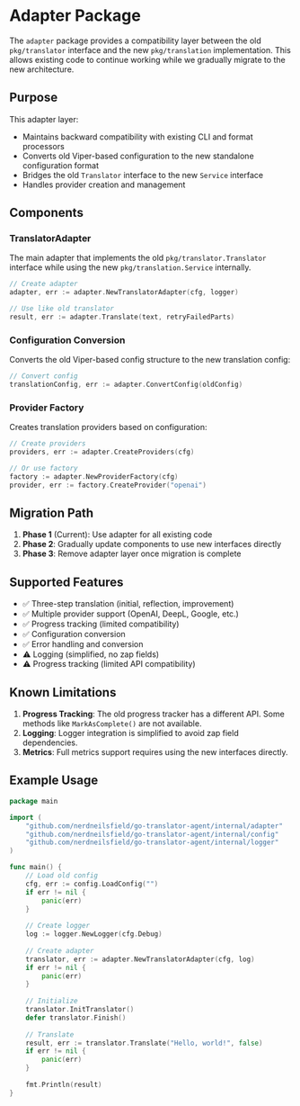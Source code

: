 # Adapter Package

The `adapter` package provides a compatibility layer between the old `pkg/translator` interface and the new `pkg/translation` implementation. This allows existing code to continue working while we gradually migrate to the new architecture.

## Purpose

This adapter layer:
- Maintains backward compatibility with existing CLI and format processors
- Converts old Viper-based configuration to the new standalone configuration format
- Bridges the old `Translator` interface to the new `Service` interface
- Handles provider creation and management

## Components

### TranslatorAdapter

The main adapter that implements the old `pkg/translator.Translator` interface while using the new `pkg/translation.Service` internally.

```go
// Create adapter
adapter, err := adapter.NewTranslatorAdapter(cfg, logger)

// Use like old translator
result, err := adapter.Translate(text, retryFailedParts)
```

### Configuration Conversion

Converts the old Viper-based config structure to the new translation config:

```go
// Convert config
translationConfig, err := adapter.ConvertConfig(oldConfig)
```

### Provider Factory

Creates translation providers based on configuration:

```go
// Create providers
providers, err := adapter.CreateProviders(cfg)

// Or use factory
factory := adapter.NewProviderFactory(cfg)
provider, err := factory.CreateProvider("openai")
```

## Migration Path

1. **Phase 1** (Current): Use adapter for all existing code
2. **Phase 2**: Gradually update components to use new interfaces directly
3. **Phase 3**: Remove adapter layer once migration is complete

## Supported Features

- ✅ Three-step translation (initial, reflection, improvement)
- ✅ Multiple provider support (OpenAI, DeepL, Google, etc.)
- ✅ Progress tracking (limited compatibility)
- ✅ Configuration conversion
- ✅ Error handling and conversion
- ⚠️  Logging (simplified, no zap fields)
- ⚠️  Progress tracking (limited API compatibility)

## Known Limitations

1. **Progress Tracking**: The old progress tracker has a different API. Some methods like `MarkAsComplete()` are not available.
2. **Logging**: Logger integration is simplified to avoid zap field dependencies.
3. **Metrics**: Full metrics support requires using the new interfaces directly.

## Example Usage

```go
package main

import (
    "github.com/nerdneilsfield/go-translator-agent/internal/adapter"
    "github.com/nerdneilsfield/go-translator-agent/internal/config"
    "github.com/nerdneilsfield/go-translator-agent/internal/logger"
)

func main() {
    // Load old config
    cfg, err := config.LoadConfig("")
    if err != nil {
        panic(err)
    }
    
    // Create logger
    log := logger.NewLogger(cfg.Debug)
    
    // Create adapter
    translator, err := adapter.NewTranslatorAdapter(cfg, log)
    if err != nil {
        panic(err)
    }
    
    // Initialize
    translator.InitTranslator()
    defer translator.Finish()
    
    // Translate
    result, err := translator.Translate("Hello, world!", false)
    if err != nil {
        panic(err)
    }
    
    fmt.Println(result)
}
```